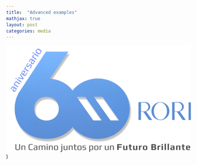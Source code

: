 ```yaml
---
title:  "Advanced examples"
mathjax: true
layout: post
categories: media
---
```


![logo](/assets/aniversario.png))
